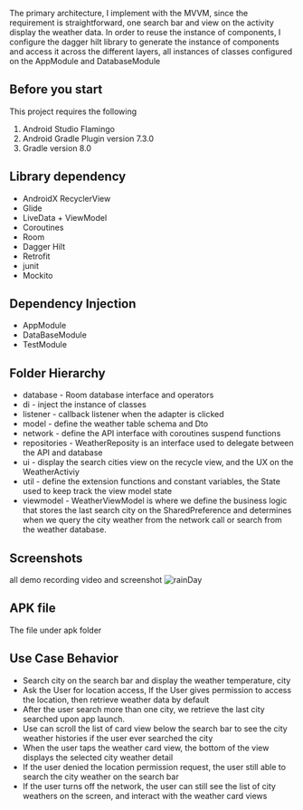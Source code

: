   The primary architecture, I implement with the MVVM, since the requirement is straightforward, one search bar and view on the activity display the weather data.  In order to reuse the instance of components, I configure the dagger hilt library to generate the instance of components and access it across the different layers, all instances of classes configured on the AppModule and DatabaseModule

## Before you start
This project requires the following

1. Android Studio Flamingo
2. Android Gradle Plugin version 7.3.0
3. Gradle version 8.0

## Library dependency
* AndroidX RecyclerView
* Glide
* LiveData + ViewModel
* Coroutines
* Room
* Dagger Hilt
* Retrofit
* junit
* Mockito

## Dependency Injection
* AppModule
* DataBaseModule
* TestModule

## Folder Hierarchy
* database - Room database interface and operators
* di - inject the instance of classes
* listener - callback listener when the adapter is clicked
* model - define the weather table schema and Dto
* network - define the API interface with coroutines suspend functions
* repositories - WeatherReposity is an interface used to delegate between the API and database
* ui - display the search cities view on the recycle view, and the UX on the WeatherActiviy
* util - define the extension functions and constant variables, the State used to keep track the view model state
* viewmodel - WeatherViewModel is where we define the business logic that stores the last search city on the SharedPreference and determines when we query the city weather from the network call or search from the weather database.

## Screenshots
all demo recording video and screenshot
![rainDay](https://github.com/geminihsu/weather/assets/1829733/bd682103-7948-44f8-80e8-a5463e904d96)


## APK file
The file under apk folder

## Use Case Behavior
* Search city on the search bar and display the weather temperature, city
* Ask the User for location access, If the User gives permission to access the location, then retrieve weather data by default
* After the user search more than one city, we retrieve the last city searched upon app launch.
* Use can scroll the list of card view below the search bar to see the city weather histories if the user ever searched the city
* When the user taps the weather card view, the bottom of the view displays the selected city weather detail
* If the user denied the location permission request, the user still able to search the city weather on the search bar
* If the user turns off the network, the user can still see the list of city weathers on the screen, and interact with the weather card views
